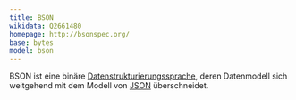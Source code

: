 ```yaml
---
title: BSON
wikidata: Q2661480
homepage: http://bsonspec.org/
base: bytes
model: bson
---
```


BSON ist eine binäre [Datenstrukturierungssprache](structure), deren
Datenmodell sich weitgehend mit dem Modell von [JSON](json) überschneidet.
